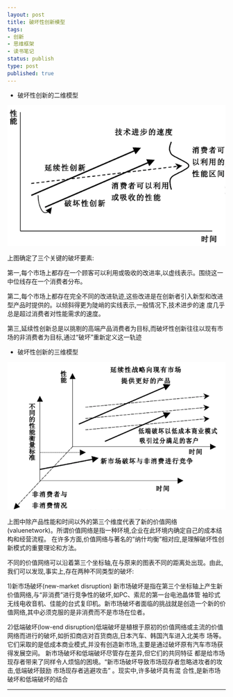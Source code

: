 ```yaml
--- 
layout: post
title: 破坏性创新模型
tags: 
- 创新
- 思维框架
- 读书笔记
status: publish
type: post
published: true
---
```

- 破坏性创新的二维模型

![](/upload/image/破坏性创新二维模型.png)

上图确定了三个关键的破坏要素:

第一,每个市场上都存在一个顾客可以利用或吸收的改进率,以虚线表示。围绕这一中位线存在一个消费者分布。

第二,每个市场上都存在完全不同的改进轨迹,这些改进是在创新者引入新型和改进型产品时提供的。以倾斜得更为陡峭的实线表示,一般情况下,技术进步的速
度几乎总是超过消费者对性能需求的速度。

第三,延续性创新总是以挑剔的高端产品消费者为目标,而破坏性创新往往以现有市场的非消费者为目标,通过“破坏”重新定义这一轨迹
<more>
- 破坏性创新的三维模型

![](/upload/image/破坏性创新三维模型.png)

   上图中除产品性能和时间以外的第三个维度代表了新的价值网络(valuenetwork)。所谓价值网络是指一种环境,企业在此环境内确定自己的成本结构和经营流程。
在许多方面,价值网络与著名的“纳什均衡”相对应,是理解破坏性创新模式的重要理论和方法。

   不同的价值网络可以沿着第三个坐标轴,在与原来的图表不同的距离处出现。由此,我们可以发现,事实上,存在两种不同类型的破坏:

   1)新市场破坏(new-market disruption) 新市场破坏是指在第三个坐标轴上产生新价值网络,与“非消费”进行竞争性的破坏,如PC、索尼的第一台电池晶体管
袖珍式无线电收音机、佳能的台式复印机。新市场破坏者面临的挑战就是创造一个新的价值网络,其中必须克服的是非消费而不是市场在位者。 

   2)低端破坏(low-end disruption)低端破坏是植根于原初的价值网络或主流的价值网络而进行的破坏,如折扣商店对百货商店,日本汽车、韩国汽车进入北美市
场等。它们采取的是低成本商业模式,并没有创造新市场,主要是通过破坏原有汽车市场获得发展空间。 新市场破坏和低端破坏尽管存在差异,但它们的共同特征
都是给市场现存者带来了同样令人烦恼的困境。“新市场破坏导致市场现存者忽略进攻者的攻击,低端破坏鼓励 市场现存者逃避攻击” 。现实中,许多破坏具有混
合性,是新市场破坏和低端破坏的结合

---

